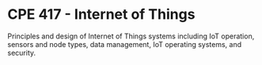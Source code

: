 # CPE 417 - Internet of Things

Principles and design of Internet of Things systems including IoT operation, sensors and node types, data management, IoT operating systems, and security.
